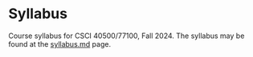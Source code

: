 # Syllabus

Course syllabus for CSCI 40500/77100, Fall 2024. The syllabus may be found at the [syllabus.md] page.

[syllabus.md]: https://github.com/CSCI-40500-77100-Fall-2024/Syllabus/blob/master/syllabus.md

